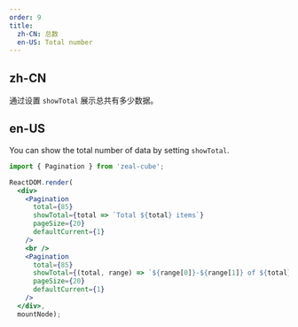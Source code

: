 ```yaml
---
order: 9
title:
  zh-CN: 总数
  en-US: Total number
---
```


## zh-CN

通过设置 `showTotal` 展示总共有多少数据。

## en-US

You can show the total number of data by setting `showTotal`.

````jsx
import { Pagination } from 'zeal-cube';

ReactDOM.render(
  <div>
    <Pagination
      total={85}
      showTotal={total => `Total ${total} items`}
      pageSize={20}
      defaultCurrent={1}
    />
    <br />
    <Pagination
      total={85}
      showTotal={(total, range) => `${range[0]}-${range[1]} of ${total} items`}
      pageSize={20}
      defaultCurrent={1}
    />
  </div>,
  mountNode);
````
